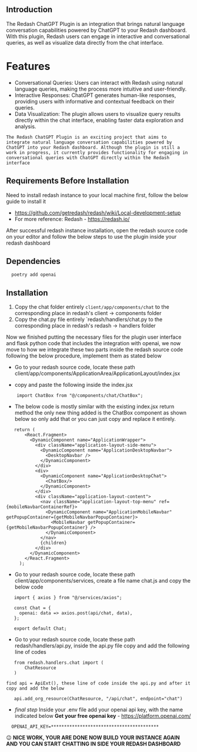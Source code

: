 ## Introduction

The Redash ChatGPT Plugin is an integration that brings natural language conversation capabilities powered by ChatGPT to your Redash dashboard. With this plugin, Redash users can engage in interactive and conversational queries, as well as visualize data directly from the chat interface.

# Features

* Conversational Queries: Users can interact with Redash using natural language queries, making the process more intuitive and user-friendly.
* Interactive Responses: ChatGPT generates human-like responses, providing users with informative and contextual feedback on their queries.
* Data Visualization: The plugin allows users to visualize query results directly within the chat interface, enabling faster data exploration and analysis.

`The Redash ChatGPT Plugin is an exciting project that aims to integrate natural language conversation capabilities powered by ChatGPT into your Redash dashboard. Although the plugin is still a work in progress, it currently provides functionality for engaging in conversational queries with ChatGPT directly within the Redash interface`

## Requirements Before Installation

Need to install redash instance to your local machine first, follow the below guide to install it
* https://github.com/getredash/redash/wiki/Local-development-setup
* For more reference: Redash - https://redash.io/

After successful redash instance installation, open the redash source code on your editor and follow the below steps to use the plugin inside your redash dashboard 

## Dependencies
``` 
  poetry add openai
```

## Installation

1. Copy the chat folder entirely `client/app/components/chat` to the corresponding place in redash's client -> components folder
2. Copy the chat.py file entirely `redash/handlers/chat.py to the corresponding place in redash's redash -> handlers folder
   
Now we finished putting the necessary files for the plugin user interface and flask python code that includes the integration with openai, we now move to how we integrate these two parts inside the redash source code following the below procedure, implement them as stated below

* Go to your redash source code, locate these path client/app/components/ApplicationArea/ApplicationLayout/index.jsx

* copy and paste the following inside the index.jsx
  
```
    import ChatBox from "@/components/chat/ChatBox";
```

* The below code is mostly similar with the existing index.jsx return method the only new thing added is the ChatBox component as shown below so only add that or you can just copy and replace it entirely.

```
   return (
       <React.Fragment>
         <DynamicComponent name="ApplicationWrapper">
           <div className="application-layout-side-menu">
             <DynamicComponent name="ApplicationDesktopNavbar">
               <DesktopNavbar />
             </DynamicComponent>
           </div>
           <div>
             <DynamicComponent name="ApplicationDesktopChat">
               <ChatBox/>
             </DynamicComponent>
           </div>
           <div className="application-layout-content">
             <nav className="application-layout-top-menu" ref={mobileNavbarContainerRef}>
               <DynamicComponent name="ApplicationMobileNavbar" getPopupContainer={getMobileNavbarPopupContainer}>
                 <MobileNavbar getPopupContainer={getMobileNavbarPopupContainer} />
               </DynamicComponent>
             </nav>
             {children}
           </div>
         </DynamicComponent>
       </React.Fragment>
     );
```

* Go to your redash source code, locate these path client/app/components/services, create a file name chat.js and copy the below code

```
   import { axios } from "@/services/axios";
   
   const Chat = {
     openai: data => axios.post(api/chat, data),
   };
   
   export default Chat;
```

* Go to your redash source code, locate these path redash/handlers/api.py, inside the api.py file copy and add the following line of codes
```
   from redash.handlers.chat import (
       ChatResource
   )
```

`find api = ApiExt(), these line of code inside the api.py and after it copy and add the below`


```
   api.add_org_resource(ChatResource, "/api/chat", endpoint="chat")
```

* *final step* Inside your .env file add your openai api key, with the name indicated below
**Get your free openai key** - https://platform.openai.com/

``` 
  OPENAI_API_KEY=*****************************************
```


😉 **NICE WORK, YOUR ARE DONE NOW BUILD YOUR INSTANCE AGAIN AND YOU CAN START CHATTING IN SIDE YOUR REDASH DASHBOARD**
